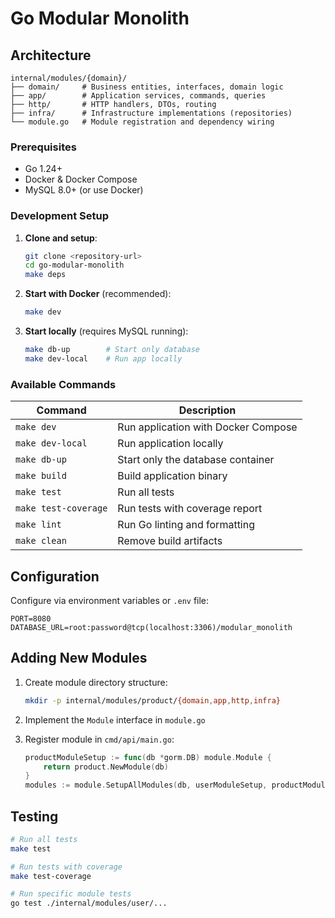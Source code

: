 # Go Modular Monolith

## Architecture

```
internal/modules/{domain}/
├── domain/     # Business entities, interfaces, domain logic
├── app/        # Application services, commands, queries
├── http/       # HTTP handlers, DTOs, routing
├── infra/      # Infrastructure implementations (repositories)
└── module.go   # Module registration and dependency wiring
```

### Prerequisites
- Go 1.24+
- Docker & Docker Compose
- MySQL 8.0+ (or use Docker)

### Development Setup

1. **Clone and setup**:
   ```bash
   git clone <repository-url>
   cd go-modular-monolith
   make deps
   ```

2. **Start with Docker** (recommended):
   ```bash
   make dev
   ```

3. **Start locally** (requires MySQL running):
   ```bash
   make db-up        # Start only database
   make dev-local    # Run app locally
   ```

### Available Commands

| Command | Description |
|---------|-------------|
| `make dev` | Run application with Docker Compose |
| `make dev-local` | Run application locally |
| `make db-up` | Start only the database container |
| `make build` | Build application binary |
| `make test` | Run all tests |
| `make test-coverage` | Run tests with coverage report |
| `make lint` | Run Go linting and formatting |
| `make clean` | Remove build artifacts |

## Configuration

Configure via environment variables or `.env` file:

```env
PORT=8080
DATABASE_URL=root:password@tcp(localhost:3306)/modular_monolith
```


## Adding New Modules

1. Create module directory structure:
   ```bash
   mkdir -p internal/modules/product/{domain,app,http,infra}
   ```

2. Implement the `Module` interface in `module.go`

3. Register module in `cmd/api/main.go`:
   ```go
   productModuleSetup := func(db *gorm.DB) module.Module {
       return product.NewModule(db)
   }
   modules := module.SetupAllModules(db, userModuleSetup, productModuleSetup)
   ```

## Testing

```bash
# Run all tests
make test

# Run tests with coverage
make test-coverage

# Run specific module tests
go test ./internal/modules/user/...
```
